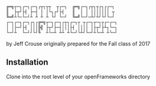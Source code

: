 ```
╔═╗┬─┐┌─┐┌─┐┌┬┐┬┬  ┬┌─┐  ╔═╗┌─┐┌┬┐┬┌┐┌┌─┐ 
║  ├┬┘├┤ ├─┤ │ │└┐┌┘├┤   ║  │ │ │││││││ ┬ 
╚═╝┴└─└─┘┴ ┴ ┴ ┴ └┘ └─┘  ╚═╝└─┘─┴┘┴┘└┘└─┘ 
┌─┐┌─┐┌─┐┌┐┌╔═╗┬─┐┌─┐┌┬┐┌─┐┬ ┬┌─┐┬─┐┬┌─┌─┐
│ │├─┘├┤ │││╠╣ ├┬┘├─┤│││├┤ ││││ │├┬┘├┴┐└─┐
└─┘┴  └─┘┘└┘╚  ┴└─┴ ┴┴ ┴└─┘└┴┘└─┘┴└─┴ ┴└─┘
```                                                                                                                      

by Jeff Crouse
originally prepared for the Fall class of 2017

## Installation

Clone into the root level of your openFrameworks directory
